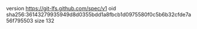 version https://git-lfs.github.com/spec/v1
oid sha256:36143279935949d8d0355bdd1a8fbcb1d0975580f0c5b6b32cfde7a56f795503
size 132
